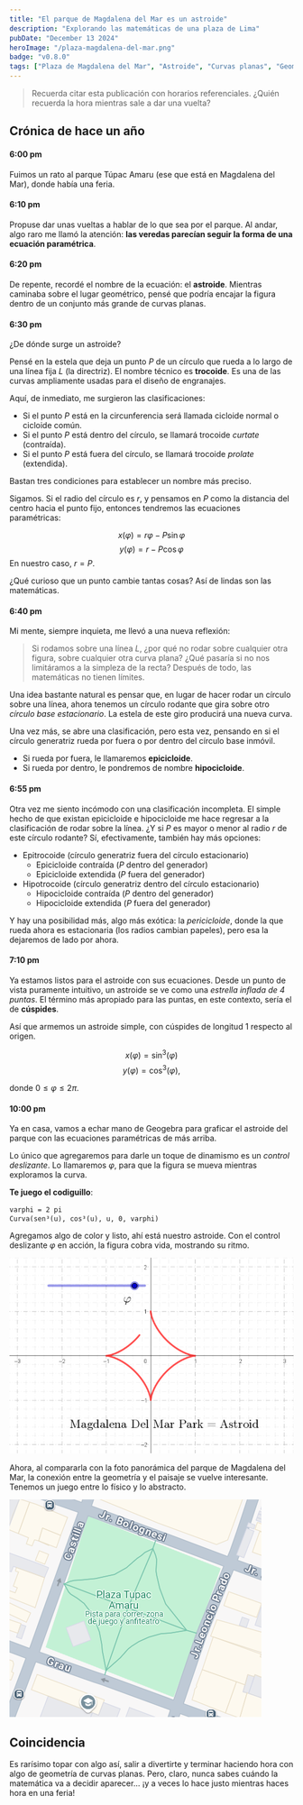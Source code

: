 ```yaml
---
title: "El parque de Magdalena del Mar es un astroide"
description: "Explorando las matemáticas de una plaza de Lima"
pubDate: "December 13 2024"
heroImage: "/plaza-magdalena-del-mar.png"
badge: "v0.8.0"
tags: ["Plaza de Magdalena del Mar", "Astroide", "Curvas planas", "Geometría"]
---
```


<!-- <script async
  src="https://cdn.mathjax.org/mathjax/latest/MathJax.js?config=TeX-AMS-MML_HTMLorMML"
  type="text/javascript">
</script> -->

<!-- <script async type="text/javascript"
 src="https://cdnjs.cloudflare.com/ajax/libs/mathjax/2.7.0/MathJax.js?config=TeX-AMS_CHTML">
</script>
<script type="text/x-mathjax-config">
  MathJax.Hub.Config({
    tex2jax: {
      inlineMath: [['$','$'], ['\\(','\\)']],
      processEscapes: true},
      jax: ["input/TeX","input/MathML","input/AsciiMath","output/CommonHTML"],
      extensions: ["tex2jax.js","mml2jax.js","asciimath2jax.js","MathMenu.js","MathZoom.js","AssistiveMML.js", "[Contrib]/a11y/accessibility-menu.js"],
      TeX: {
      extensions: ["AMSmath.js","AMSsymbols.js","noErrors.js","noUndefined.js"],
      equationNumbers: {
      autoNumber: "AMS"
      }
    }
  });
</script> -->

<script>
  if (window.MathJax) {
  MathJax.Hub.Queue(
    ["resetEquationNumbers",MathJax.InputJax.TeX],
    ["Typeset",MathJax.Hub]
    );
  }
    MathJax = {
      tex: {
        inlineMath: [['$', '$'], ['\\(', '\\)']]
      }
    };
</script>

<script id="MathJax-script" async
  src="https://cdn.jsdelivr.net/npm/mathjax@3/es5/tex-chtml.js">
</script>

> Recuerda citar esta publicación con horarios referenciales. ¿Quién recuerda la hora mientras sale a dar una vuelta?

## Crónica de hace un año

#### 6:00 pm

Fuimos un rato al parque Túpac Amaru (ese que está en Magdalena del Mar), donde había una feria.

#### 6:10 pm

Propuse dar unas vueltas a hablar de lo que sea por el parque. Al andar, algo raro me llamó la atención: **las veredas parecían seguir la forma de una ecuación paramétrica**.

#### 6:20 pm

De repente, recordé el nombre de la ecuación: el **astroide**. Mientras caminaba sobre el lugar geométrico, pensé que podría encajar la figura dentro de un conjunto más grande de curvas planas.

#### 6:30 pm

¿De dónde surge un astroide?

Pensé en la estela que deja un punto $P$ de un círculo que rueda a lo largo de una línea fija $L$ (la directriz). El nombre técnico es **trocoide**. Es una de las curvas ampliamente usadas para el diseño de engranajes.

Aquí, de inmediato, me surgieron las clasificaciones:

- Si el punto $P$ está en la circunferencia será llamada cicloide normal o cicloide común.
- Si el punto $P$ está dentro  del círculo, se llamará trocoide *curtate* (contraída).
- Si el punto $P$ está fuera del círculo, se llamará trocoide *prolate* (extendida).

Bastan tres condiciones para establecer un nombre más preciso.

Sigamos. Si el radio del círculo es $r$, y pensamos en $P$ como la distancia del centro hacia el punto fijo, entonces tendremos las ecuaciones paramétricas:

$$
x(\varphi)  =  r \varphi - P \sin \varphi
$$
$$
y(\varphi)  =  r - P \cos \varphi
$$
En nuestro caso, $r = P$.

¿Qué curioso que un punto cambie tantas cosas? Así de lindas son las matemáticas.

#### 6:40 pm

Mi mente, siempre inquieta, me llevó a una nueva reflexión:

> Si rodamos sobre una línea $L$, ¿por qué no rodar sobre cualquier otra figura, sobre cualquier otra curva plana? ¿Qué pasaría si no nos limitáramos a la simpleza de la recta? Después de todo, las matemáticas no tienen límites.

Una idea bastante natural es pensar que, en lugar de hacer rodar un círculo sobre una línea, ahora tenemos un círculo rodante que gira sobre otro *círculo base estacionario*. La estela de este giro producirá una nueva curva.

Una vez más, se abre una clasificación, pero esta vez, pensando en si el círculo generatriz rueda por fuera o por dentro del círculo base inmóvil.

- Si rueda por fuera, le llamaremos **epicicloide**.
- Si rueda por dentro, le pondremos de nombre **hipocicloide**.

#### 6:55 pm

Otra vez me siento incómodo con una clasificación incompleta. El simple hecho de que existan epicicloide e hipocicloide me hace regresar a la clasificación de rodar sobre la línea. ¿Y si $P$ es mayor o menor al radio $r$ de este círculo rodante? Sí, efectivamente, también hay más opciones:

- Epitrocoide (círculo generatriz fuera del círculo estacionario)
    -  Epicicloide contraída ($P$ dentro del generador)
    -  Epicicloide extendida ($P$ fuera del generador)
- Hipotrocoide (círculo generatriz dentro del círculo estacionario)
    - Hipocicloide contraída ($P$ dentro del generador)
    - Hipocicloide extendida ($P$ fuera del generador)

Y hay una posibilidad más, algo más exótica: la *pericicloide*, donde la que rueda ahora es estacionaria (los radios cambian papeles), pero esa la dejaremos de lado por ahora.

#### 7:10 pm

Ya estamos listos para el astroide con sus ecuaciones. Desde un punto de vista puramente intuitivo, un astroide se ve como una *estrella inflada de 4 puntas*. El término más apropiado para las puntas, en este contexto, sería el de **cúspides**.

Así que armemos un astroide simple, con cúspides de longitud $1$ respecto al origen.

$$
x(\varphi) = \sin ^3 (\varphi)
$$
$$
y(\varphi) = \cos ^3 (\varphi),
$$

donde $0 \leq \varphi \leq 2\pi.$

#### 10:00 pm

Ya en casa, vamos a echar mano de Geogebra para graficar el astroide del parque con las ecuaciones paramétricas de más arriba.

Lo único que agregaremos para darle un toque de dinamismo es un *control deslizante*. Lo llamaremos $\varphi$, para que la figura se mueva mientras exploramos la curva.

**Te juego el codiguillo**:

```
varphi = 2 pi
Curva(sen³(u), cos³(u), u, 0, varphi)
```
Agregamos algo de color y listo, ahí está nuestro astroide. Con el control deslizante $\varphi$ en acción, la figura cobra vida, mostrando su ritmo.

![Astroid by Edelve](public/post1.png)

Ahora, al compararla con la foto panorámica del parque de Magdalena del Mar, la conexión entre la geometría y el paisaje se vuelve interesante. Tenemos un juego entre lo físico y lo abstracto.

![Map of Magdalena Del Mar Park](public/post1-park.png)

##  Coincidencia

Es rarísimo topar con algo así, salir a divertirte y terminar haciendo hora con algo de geometría de curvas planas. Pero, claro, nunca sabes cuándo la matemática va a decidir aparecer… ¡y a veces lo hace justo mientras haces hora en una feria!
